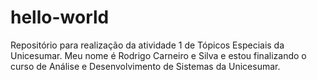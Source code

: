 # hello-world
Repositório para realização da atividade 1 de Tópicos Especiais da Unicesumar.
Meu nome é Rodrigo Carneiro e Silva e estou finalizando o curso de Análise e Desenvolvimento de Sistemas da Unicesumar.
